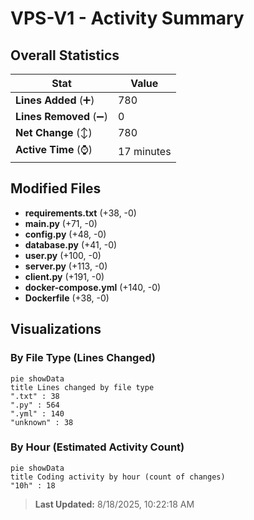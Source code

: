 # VPS-V1 - Activity Summary 

## Overall Statistics

| Stat                   | Value                                                             |
| ---------------------- | ----------------------------------------------------------------- |
| **Lines Added** (➕)   | 780                                          |
| **Lines Removed** (➖) | 0                                        |
| **Net Change** (↕)    | 780                |
| **Active Time** (⌚)   | 17 minutes |


## Modified Files
- **requirements.txt** (+38, -0)
- **main.py** (+71, -0)
- **config.py** (+48, -0)
- **database.py** (+41, -0)
- **user.py** (+100, -0)
- **server.py** (+113, -0)
- **client.py** (+191, -0)
- **docker-compose.yml** (+140, -0)
- **Dockerfile** (+38, -0)

## Visualizations

### By File Type (Lines Changed)

```mermaid
pie showData
title Lines changed by file type
".txt" : 38
".py" : 564
".yml" : 140
"unknown" : 38
```

### By Hour (Estimated Activity Count)

```mermaid
pie showData
title Coding activity by hour (count of changes)
"10h" : 18
```


> **Last Updated:** 8/18/2025, 10:22:18 AM